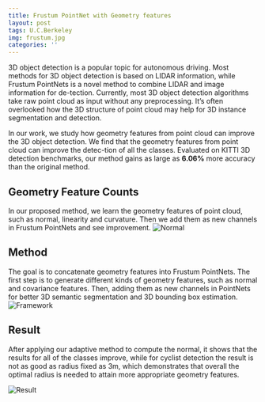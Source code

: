 ```yaml
---
title: Frustum PointNet with Geometry features
layout: post
tags: U.C.Berkeley
img: frustum.jpg
categories: ''
---
```

3D object detection is a popular topic for autonomous driving. Most methods for 3D object detection is based on LIDAR information, while Frustum PointNets is a novel method to combine LIDAR and image information for de-tection. Currently, most 3D object detection algorithms take raw point cloud as input without any preprocessing. It’s often overlooked how the 3D structure of point cloud may help for 3D instance segmentation and detection. 

In our work, we study how geometry features from point cloud can improve the 3D object detection. We find that the geometry features from point cloud can improve the detec-tion of all the classes. Evaluated on KITTI 3D detection benchmarks, our method gains as large as __6.06%__ more accuracy than the original method.

## Geometry Feature Counts
In our proposed method, we learn the geometry features of point cloud, such as normal, linearity and curvature. Then we add them as new channels in Frustum PointNets and see improvement.
![Normal]({{site.baseurl}}/assets/img/normal.png)

## Method
The goal is to concatenate geometry features into Frustum PointNets. The first step is to generate different kinds of geometry features, such as normal and covariance features. Then, adding them as new channels in PointNets for better 3D semantic segmentation and 3D bounding box estimation.
![Framework]({{site.baseurl}}/assets/img/framework_f.png)

## Result
 After applying our adaptive method to compute the normal, it shows that the results for all of the classes improve, while for cyclist detection the result is not as good as radius fixed as 3m, which demonstrates that overall the optimal radius is needed to attain more appropriate geometry features.

![Result]({{site.baseurl}}/assets/img/result.png)